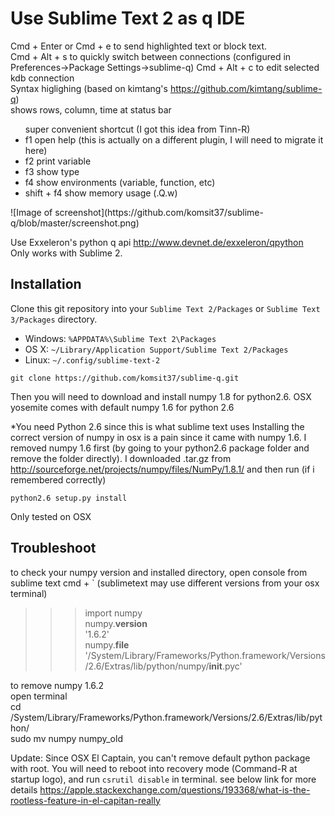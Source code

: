 # Use Sublime Text 2 as q IDE

Cmd + Enter or Cmd + e to send highlighted text or block text.<br>
Cmd + Alt + s to quickly switch between connections (configured in Preferences->Package Settings->sublime-q)
Cmd + Alt + c to edit selected kdb connection<br>
Syntax higlighing (based on kimtang's https://github.com/kimtang/sublime-q)<br>
shows rows, column, time at status bar <br>
<ul>super convenient shortcut (I got this idea from Tinn-R)
<li>f1 open help (this is actually on a different plugin, I will need to migrate it here)</li>
<li>f2 print variable</li>
<li>f3 show type</li>
<li>f4 show environments (variable, function, etc)</li>
<li>shift + f4 show memory usage (.Q.w)</li>
</ul>
![Image of screenshot](https://github.com/komsit37/sublime-q/blob/master/screenshot.png)

Use Exxeleron's python q api http://www.devnet.de/exxeleron/qpython <br>
Only works with Sublime 2.<br>

## Installation

Clone this git repository into your `Sublime Text 2/Packages` or `Sublime Text 3/Packages` directory. 

* Windows: `%APPDATA%\Sublime Text 2\Packages`
* OS X: `~/Library/Application Support/Sublime Text 2/Packages`
* Linux: `~/.config/sublime-text-2`

```
git clone https://github.com/komsit37/sublime-q.git
```
Then you will need to download and install numpy 1.8 for python2.6. OSX yosemite comes with default numpy 1.6 for python 2.6<br>

*You need Python 2.6 since this is what sublime text uses
Installing the correct version of numpy in osx is a pain since it came with numpy 1.6. I removed numpy 1.6 first (by going to your python2.6 package folder and remove the folder directly). I downloaded .tar.gz from http://sourceforge.net/projects/numpy/files/NumPy/1.8.1/ and then run (if i remembered correctly)
```
python2.6 setup.py install
```

Only tested on OSX

## Troubleshoot
to check your numpy version and installed directory, open console from sublime text cmd + ` (sublimetext may use different versions from your osx terminal)
>>> import numpy<br>
>>> numpy.__version__<br>
'1.6.2'<br>
>>> numpy.__file__<br>
'/System/Library/Frameworks/Python.framework/Versions/2.6/Extras/lib/python/numpy/__init__.pyc'<br>

to remove numpy 1.6.2<br>
open terminal<br>
cd /System/Library/Frameworks/Python.framework/Versions/2.6/Extras/lib/python/<br>
sudo mv numpy numpy_old<br>

Update: Since OSX El Captain, you can't remove default python package with root. You will need to reboot into recovery mode (Command-R at startup logo), and run `csrutil disable` in terminal. see below link for more details 
https://apple.stackexchange.com/questions/193368/what-is-the-rootless-feature-in-el-capitan-really
